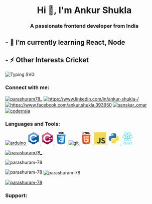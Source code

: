 <h1 align="center">Hi 👋, I'm Ankur Shukla</h1>
<h3 align="center">A passionate frontend developer from India</h3>





<h2>- 🌱 I’m currently learning React, Node</h2>

<!-- <h2>- 📫 How to reach me **itzankurhere@gmail.com**</h2> -->

<h2>- ⚡ Other Interests Cricket</h2>

![Typing SVG](https://readme-typing-svg.herokuapp.com/?center=true&vCenter=true&width=1000&height=69&font=Comfortaa&color=20C20E&lines=Namaste+🙏;Check+out+my+Pinned+Repositories;Connect+with+me+for+Collaboration;Ask+me+about+anything,+I+am+happy+to+help;I+believe+in+MSD+supremacy+:+\);)

<p> <a href="https://camo.githubusercontent.com/e6b8ba7c140359e9c54ccff18eb6632ff4ca216eadea137ab7a34ef3e712ce58/68747470733a2f2f6769746875622d726561646d652d71756f7465732e6865726f6b756170702e636f6d2f71756f74653f7468656d653d68696768636f6e747261737426616e696d6174696f6e3d67726f775f6f75745f696e2671756f746543617465676f72793d70726f6772616d6d696e67" target="blank"></a></p>
<h3 align="left">Connect with me:</h3>
<p align="left"> <a href="https://twitter.com/parashuram78_" target="blank"><img align="center" src="https://cdn.jsdelivr.net/npm/simple-icons@3.0.1/icons/twitter.svg" alt="parashuram78_" height="30" width="40" /></a>
  <a href="https://www.linkedin.com/in/ankur-shukla-/" target="blank"><img align="center" src="https://cdn.jsdelivr.net/npm/simple-icons@3.0.1/icons/linkedin.svg" alt="https://www.linkedin.com/in/ankur-shukla-/" height="30" width="40" /></a>
  <a href="https://www.facebook.com/ankur.shukla.393950" target="blank"><img align="center" src="https://cdn.jsdelivr.net/npm/simple-icons@3.0.1/icons/facebook.svg" alt="https://www.facebook.com/ankur.shukla.393950" height="30" width="40" /></a>
  <a href="https://instagram.com/sanskar_omar" target="blank"><img align="center" src="https://cdn.jsdelivr.net/npm/simple-icons@3.0.1/icons/instagram.svg" alt="sanskar_omar" height="30" width="40" /></a>
  <!--<a href="https://www.hackerrank.com/sanskar_omar" target="blank"><img align="center" src="https://cdn.jsdelivr.net/npm/simple-icons@3.0.1/icons/hackerrank.svg" alt="sanskar_omar" height="30" width="40" /></a>--> <a href="https://codeforces.com/profile/coderraja" target="blank"><img align="center" src="https://cdn.jsdelivr.net/npm/simple-icons@3.0.1/icons/codeforces.svg" alt="coderraja" height="30" width="40" /></a>
</p>

<h3 align="left">Languages and Tools:</h3>
<p align="left"> <a href="https://www.arduino.cc/" target="_blank"> <img src="https://cdn.worldvectorlogo.com/logos/arduino-1.svg" alt="arduino" width="40" height="40"/> </a> <a href="https://www.cprogramming.com/" target="_blank"> <img src="https://raw.githubusercontent.com/devicons/devicon/master/icons/c/c-original.svg" alt="c" width="40" height="40"/> </a> <a href="https://www.w3schools.com/cpp/" target="_blank"> <img src="https://raw.githubusercontent.com/devicons/devicon/master/icons/cplusplus/cplusplus-original.svg" alt="cplusplus" width="40" height="40"/> </a> <a href="https://www.w3schools.com/css/" target="_blank"> <img src="https://raw.githubusercontent.com/devicons/devicon/master/icons/css3/css3-original-wordmark.svg" alt="css3" width="40" height="40"/> </a> <a href="https://git-scm.com/" target="_blank"> <img src="https://www.vectorlogo.zone/logos/git-scm/git-scm-icon.svg" alt="git" width="40" height="40"/> </a> <a href="https://www.w3.org/html/" target="_blank"> <img src="https://raw.githubusercontent.com/devicons/devicon/master/icons/html5/html5-original-wordmark.svg" alt="html5" width="40" height="40"/> </a> <a href="https://developer.mozilla.org/en-US/docs/Web/JavaScript" target="_blank"> <img src="https://raw.githubusercontent.com/devicons/devicon/master/icons/javascript/javascript-original.svg" alt="javascript" width="40" height="40"/> </a>  <a href="https://www.python.org" target="_blank"> <img src="https://raw.githubusercontent.com/devicons/devicon/master/icons/python/python-original.svg" alt="python" width="40" height="40"/> </a> <a href="https://reactjs.org/" target="_blank"> <img src="https://raw.githubusercontent.com/devicons/devicon/master/icons/react/react-original-wordmark.svg" alt="react" width="40" height="40"/> </a> </p>
<p align="left"> <a href="https://twitter.com/parashuram78_" target="blank"><img src="https://img.shields.io/twitter/follow/parashuram78_?logo=twitter&style=for-the-badge" alt="parashuram78_" /></a> </p>
<p align="left"> <img src="https://komarev.com/ghpvc/?username=parashuram-78&label=Profile%20views&color=0e75b6&style=flat" alt="parashuram-78" /> </p>
<p><img align="left" src="https://github-readme-stats.vercel.app/api/top-langs?username=parashuram-78&show_icons=true&locale=en&layout=compact" alt="parashuram-78" /></p>

<p>&nbsp;<img align="center" src="https://github-readme-stats.vercel.app/api?username=parashuram-78&show_icons=true&locale=en" alt="parashuram-78" /></p>


<p align="left"> <a href="https://github.com/ryo-ma/github-profile-trophy"><img src="https://github-profile-trophy.vercel.app/?username=parashuram-78" alt="parashuram-78" /></a> </p>

<h3 align="left">Support:</h3>
<!---p><a href="https://www.buymeacoffee.com/parashuram"> <img align="left" src="https://cdn.buymeacoffee.com/buttons/v2/default-yellow.png" height="50" width="210" alt="parashuram" /></a></p><br><br>---!>
<!---<a href="https://nodejs.org" target="_blank"> <img src="https://raw.githubusercontent.com/devicons/devicon/master/icons/nodejs/nodejs-original-wordmark.svg" alt="nodejs" width="40" height="40"/> </a>---!>
